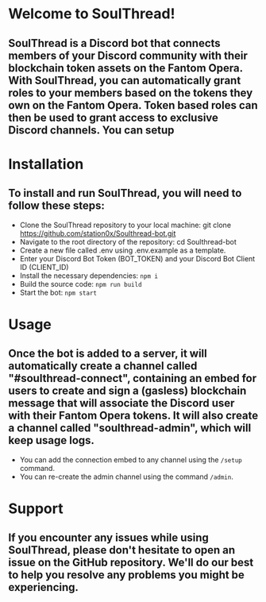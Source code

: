 # Welcome to SoulThread!
## SoulThread is a Discord bot that connects members of your Discord community with their blockchain token assets on the Fantom Opera. With SoulThread, you can automatically grant roles to your members based on the tokens they own on the Fantom Opera. Token based roles can then be used to grant access to exclusive Discord channels. You can setup

# Installation
## To install and run SoulThread, you will need to follow these steps:

- Clone the SoulThread repository to your local machine: git clone https://github.com/station0x/Soulthread-bot.git
- Navigate to the root directory of the repository: cd Soulthread-bot
- Create a new file called .env using .env.example as a template. 
- Enter your Discord Bot Token (BOT_TOKEN) and your Discord Bot Client ID (CLIENT_ID)
- Install the necessary dependencies: `npm i`
- Build the source code: `npm run build`
- Start the bot: `npm start`

# Usage
## Once the bot is added to a server, it will automatically create a channel called "#soulthread-connect", containing an embed for users to create and sign a (gasless) blockchain message that will associate the Discord user with their Fantom Opera tokens. It will also create a channel called "soulthread-admin", which will keep usage logs. 
- You can add the connection embed to any channel using the `/setup` command.
- You can re-create the admin channel using the command `/admin`.

# Support
## If you encounter any issues while using SoulThread, please don't hesitate to open an issue on the GitHub repository. We'll do our best to help you resolve any problems you might be experiencing.
